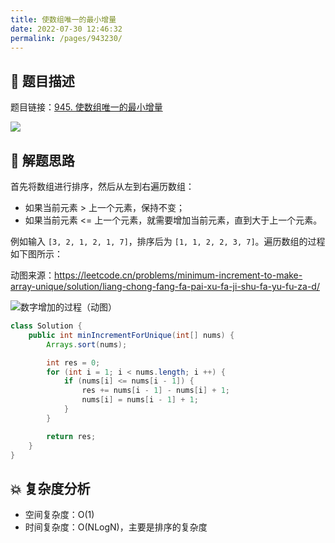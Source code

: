 ```yaml
---
title: 使数组唯一的最小增量
date: 2022-07-30 12:46:32
permalink: /pages/943230/
---
```

## 📃 题目描述

题目链接：[945. 使数组唯一的最小增量](https://leetcode.cn/problems/minimum-increment-to-make-array-unique/)

![](https://cs-wiki.oss-cn-shanghai.aliyuncs.com/img/image-20220730124659093.png)

## 🔔 解题思路

首先将数组进行排序，然后从左到右遍历数组：

- 如果当前元素 > 上一个元素，保持不变；
- 如果当前元素 <= 上一个元素，就需要增加当前元素，直到大于上一个元素。

例如输入 `[3, 2, 1, 2, 1, 7]`，排序后为 `[1, 1, 2, 2, 3, 7]`。遍历数组的过程如下图所示：

动图来源：https://leetcode.cn/problems/minimum-increment-to-make-array-unique/solution/liang-chong-fang-fa-pai-xu-fa-ji-shu-fa-yu-fu-za-d/

![数字增加的过程（动图）](https://pic.leetcode-cn.com/f8e4a4eef34707b6d046599690bb0dda19f8ebea8aa6025cffdd19328de35e15.gif)


```java
class Solution {
    public int minIncrementForUnique(int[] nums) {
        Arrays.sort(nums);

        int res = 0;
        for (int i = 1; i < nums.length; i ++) {
            if (nums[i] <= nums[i - 1]) {
                res += nums[i - 1] - nums[i] + 1;
                nums[i] = nums[i - 1] + 1;
            }
        }

        return res;
    }
}
```

## 💥 复杂度分析

- 空间复杂度：O(1)
- 时间复杂度：O(NLogN)，主要是排序的复杂度

